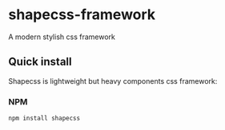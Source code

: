 # shapecss-framework
A modern stylish css framework
## Quick install

Shapecss is lightweight but heavy components css framework:

### NPM

```sh
npm install shapecss
```
